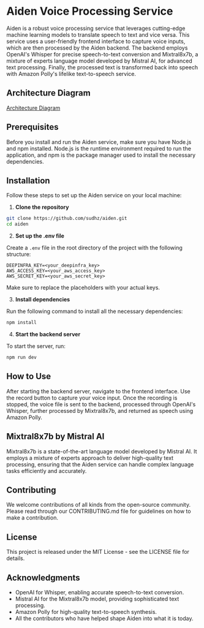 # Aiden Voice Processing Service

Aiden is a robust voice processing service that leverages cutting-edge machine learning models to translate speech to text and vice versa. This service uses a user-friendly frontend interface to capture voice inputs, which are then processed by the Aiden backend. The backend employs OpenAI's Whisper for precise speech-to-text conversion and Mixtral8x7b, a mixture of experts language model developed by Mistral AI, for advanced text processing. Finally, the processed text is transformed back into speech with Amazon Polly's lifelike text-to-speech service.

## Architecture Diagram
[Architecture Diagram](![Untitled-2023-12-06-0937](https://github.com/sudhz/aiden/assets/61375120/a6158c59-a46a-4433-bd4a-28e48c283441)
)

## Prerequisites

Before you install and run the Aiden service, make sure you have Node.js and npm installed. Node.js is the runtime environment required to run the application, and npm is the package manager used to install the necessary dependencies.

## Installation

Follow these steps to set up the Aiden service on your local machine:

1. **Clone the repository**

```bash
git clone https://github.com/sudhz/aiden.git
cd aiden
```

2. **Set up the .env file**

Create a `.env` file in the root directory of the project with the following structure:

```plaintext
DEEPINFRA_KEY=<your_deepinfra_key>
AWS_ACCESS_KEY=<your_aws_access_key>
AWS_SECRET_KEY=<your_aws_secret_key>
```

Make sure to replace the placeholders with your actual keys.

3. **Install dependencies**

Run the following command to install all the necessary dependencies:

```bash
npm install
```

4. **Start the backend server**

To start the server, run:

```bash
npm run dev
```

## How to Use

After starting the backend server, navigate to the frontend interface. Use the record button to capture your voice input. Once the recording is stopped, the voice file is sent to the backend, processed through OpenAI's Whisper, further processed by Mixtral8x7b, and returned as speech using Amazon Polly.

## Mixtral8x7b by Mistral AI

Mixtral8x7b is a state-of-the-art language model developed by Mistral AI. It employs a mixture of experts approach to deliver high-quality text processing, ensuring that the Aiden service can handle complex language tasks efficiently and accurately.

## Contributing

We welcome contributions of all kinds from the open-source community. Please read through our CONTRIBUTING.md file for guidelines on how to make a contribution.

## License

This project is released under the MIT License - see the LICENSE file for details.

## Acknowledgments

* OpenAI for Whisper, enabling accurate speech-to-text conversion.
* Mistral AI for the Mixtral8x7b model, providing sophisticated text processing.
* Amazon Polly for high-quality text-to-speech synthesis.
* All the contributors who have helped shape Aiden into what it is today.

